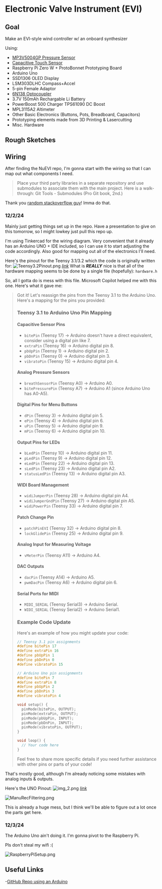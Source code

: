 # Electronic Valve Instrument (EVI)

## Goal
Make an EVI-style wind controller w/ an onboard synthesizer

Using:
- [MP3V5004GP Pressure Sensor](https://www.digikey.com/en/products/detail/nxp-usa-inc/MP3V5004GP/2186181)
- [Capacitive Touch Sensor](https://www.digikey.com/en/products/detail/adafruit-industries-llc/1982/4990787)
- Raspberry Pi Zero W + ProtoBonnet Prototyping Board
- Arduino Uno
- SSD1306 OLED Display
- LSM303DLHC Compass+Accel
- 5-pin Female Adaptor 
- [6N138 Optocoupler](https://www.alldatasheet.com/datasheet-pdf/pdf/50077/FAIRCHILD/6N138.html)
- 3.7V 150mAh Rechargable Li Battery
- PowerBoost 500 Charger TPS61090 DC Boost
- MPL3115A2 Altimeter
- Other Basic Electronics (Buttons, Pots, Breadboard, Capacitors)
- Prototyping elements made from 3D Printing & Lasercutting
- Misc. Hardware

## Rough Sketches

## Wiring
After finding the NuEVI repo, I'm gonna start with the wiring so that I can map out what components I need.

>Place your third party libraries in a separate repository and use submodules to associate them with the main project. Here is a walk-through: Git Tools - Submodules (Pro Git book, 2nd.)

Thank you [random stackoverflow guy](https://stackoverflow.com/a/1871311)!
Imma do that.

### 12/2/24

Mainly just getting things set up in the repo. Have a presentation to give on this tomorrow, so I might lowkey just pull
this repo up.

I'm using Tinkercad for the wiring diagram. Very convenient that it already has an Arduino UNO + IDE included, so I can 
use it to start adjusting the code accordingly. Also good for mapping out all of the electronics I'll need. 

Here's the pinout for the Teensy 3.1/3.2 which the code is originally written for:
![Teensy3.2Pinout.png](Teensy3.2Pinout.png)
[*link*](https://www.pjrc.com/teensy/pinout.html)
What is ***REALLY*** nice is that all of the hardware mapping seems to be done by a single file (hopefully): `hardware.h`

So, all I gotta do is mess with this file.
Microsoft Copilot helped me with this one. Here's what it gave me:
<blockquote>
Got it! Let's reassign the pins from the Teensy 3.1 to the Arduino Uno. Here's a mapping for the pins you provided:

### Teensy 3.1 to Arduino Uno Pin Mapping

#### Capacitive Sensor Pins
- `bitePin` (Teensy 17) -> Arduino doesn't have a direct equivalent, consider using a digital pin like 7.
- `extraPin` (Teensy 16) -> Arduino digital pin 8.
- `pbUpPin` (Teensy 1) -> Arduino digital pin 2.
- `pbDnPin` (Teensy 0) -> Arduino digital pin 3.
- `vibratoPin` (Teensy 15) -> Arduino digital pin 4.

#### Analog Pressure Sensors
- `breathSensorPin` (Teensy A0) -> Arduino A0.
- `bitePressurePin` (Teensy A7) -> Arduino A1 (since Arduino Uno has A0-A5).

#### Digital Pins for Menu Buttons
- `dPin` (Teensy 3) -> Arduino digital pin 5.
- `ePin` (Teensy 4) -> Arduino digital pin 6.
- `uPin` (Teensy 5) -> Arduino digital pin 9.
- `mPin` (Teensy 6) -> Arduino digital pin 10.

#### Output Pins for LEDs
- `bLedPin` (Teensy 10) -> Arduino digital pin 11.
- `pLedPin` (Teensy 9) -> Arduino digital pin 12.
- `eLedPin` (Teensy 22) -> Arduino digital pin 13.
- `sLedPin` (Teensy 23) -> Arduino digital pin A2.
- `statusLedPin` (Teensy 13) -> Arduino digital pin A3.

#### WIDI Board Management
- `widiJumperPin` (Teensy 28) -> Arduino digital pin A4.
- `widiJumperGndPin` (Teensy 27) -> Arduino digital pin A5.
- `widiPowerPin` (Teensy 33) -> Arduino digital pin 7.

#### Patch Change Pin
- `patchPinEVI` (Teensy 32) -> Arduino digital pin 8.
- `lockGlidePin` (Teensy 25) -> Arduino digital pin 9.

#### Analog Input for Measuring Voltage
- `vMeterPin` (Teensy A11) -> Arduino A4.

#### DAC Outputs
- `dacPin` (Teensy A14) -> Arduino A5.
- `pwmDacPin` (Teensy A6) -> Arduino digital pin 6.

#### Serial Ports for MIDI
- `MIDI_SERIAL` (Teensy Serial3) -> Arduino Serial.
- `WIDI_SERIAL` (Teensy Serial2) -> Arduino Serial1.

### Example Code Update
Here's an example of how you might update your code:

```cpp
// Teensy 3.1 pin assignments
#define bitePin 17
#define extraPin 16
#define pbUpPin 1
#define pbDnPin 0
#define vibratoPin 15

// Arduino Uno pin assignments
#define bitePin 7
#define extraPin 8
#define pbUpPin 2
#define pbDnPin 3
#define vibratoPin 4

void setup() {
  pinMode(bitePin, OUTPUT);
  pinMode(extraPin, OUTPUT);
  pinMode(pbUpPin, INPUT);
  pinMode(pbDnPin, INPUT);
  pinMode(vibratoPin, OUTPUT);
}

void loop() {
  // Your code here
}
```

Feel free to share more specific details if you need further assistance with other pins or parts of your code!
</blockquote>

That's mostly good, although I'm already noticing some mistakes with analog inputs & outputs.

Here's the UNO Pinout:
![img_2.png](img_2.png)
[*link*](https://images.prismic.io/circuito/8e3a980f0f964cc539b4cbbba2654bb660db6f52_arduino-uno-pinout-diagram.png?auto=compress,format)

![ManuRecFiltering.png](ManuRecFiltering.png)

This is already a huge mess, but I think we'll be able to figure out a lot once the parts get here.

### 12/3/24
The Arduino Uno ain't doing it. I'm gonna pivot to the Raspberry Pi.

Pls don't steal my wifi :(

![RaspberryPiSetup.png](RaspberryPiSetup.png)

## Useful Links

-[GitHub Repo using an Arduino](https://github.com/Trasselfrisyr/NuEVI)